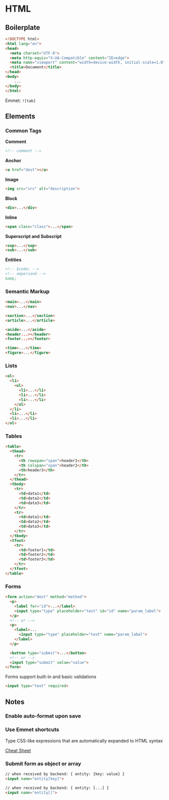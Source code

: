 # HTML

## Boilerplate

```html
<!DOCTYPE html>
<html lang="en">
<head>
  <meta charset="UTF-8">
  <meta http-equiv="X-UA-Compatible" content="IE=edge">
  <meta name="viewport" content="width=device-width, initial-scale=1.0">
  <title>Document</title>
</head>
<body>
    ...
</body>
</html>
```

Emmet: `![tab]`



## Elements

### Common Tags

**Comment**  
```html
<!-- comment -->
```

**Anchor**  
```html
<a href="dest"></a>
```

**Image**  
```html
<img src="src" alt="description">
```

**Block**  
```html
<div>...</div>
```

**Inline**  
```html
<span class="class">...</span>
```

**Superscript and Subscript**  
```html
<sup>...</sup>
<sub>...</sub>
```

**Entities**  
```html
<!-- $code; -->
<!-- ampersand -->
&amp;
```

### Semantic Markup
```html
<main>...</main>
<nav>...</nav>

<section>...</section>
<article>...</article>

<aside>...</aside>
<header...></header>
<footer...></footer>

<time>...</time>
<figure>...</figure>
```

### Lists
```html
<ol>
  <li>
    <ul>
      <li>...</li>
      <li>...</li>
      <li>...</li>
    </ul>
  </li>
  <li>...</li>
  <li>...</li>
</ol>
```

### Tables
```html
<table>
  <thead>
    <tr>
      <th rowspan="span">header1</th>
      <th colspan="span">header2</th>
      <th>header3</th>
    </tr>
  </thead>
  <tbody>
    <tr>
      <td>data1</td>
      <td>data2</td>
      <td>data3</td>
    </tr>
    <tr>
      <td>data1</td>
      <td>data2</td>
      <td>data3</td>
    </tr>
  </tbody>
  <tfoot>
    <tr>
      <td>footer1</td>
      <td>footer2</td>
      <td>footer3</td>
    </tr>
  </tfoot>
</table>
```

### Forms
```html
<form action="dest" method="method">
  <p>
    <label for="id">...</label>
    <input type="type" placeholder="text" id="id" name="param_label">
  </p>
  <!-- or -->
  <p>
    <label>...
      <input type="type" placeholder="text" name="param_label">
    </label>
  </p>

  <button type="submit">...</button>
  <!-- or -->
  <input type="submit" value="value">
</form>
```
Forms support built-in and basic validations
```html
<input type="text" required>
```



## Notes

### Enable auto-format upon save

### Use Emmet shortcuts
Type CSS-like expressions that are automatically expanded to HTML syntax

[Cheat Sheet](https://docs.emmet.io/cheat-sheet/)

### Submit form as object or array
```html
// when received by backend: { entity: {key: value} }
<input name="entity[key]">

// when received by backend: { entity: [...] }
<input name="entity[]">
```